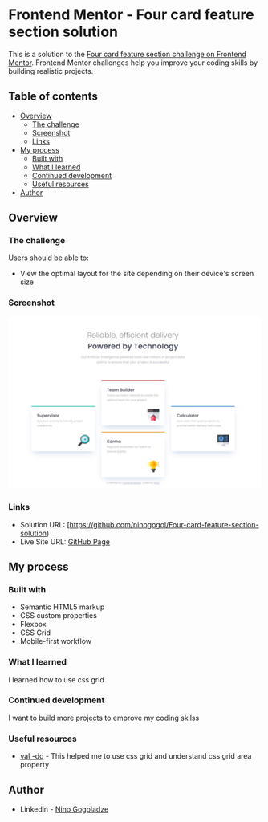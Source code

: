 # Frontend Mentor - Four card feature section solution

This is a solution to the [Four card feature section challenge on Frontend Mentor](https://www.frontendmentor.io/challenges/four-card-feature-section-weK1eFYK). Frontend Mentor challenges help you improve your coding skills by building realistic projects. 

## Table of contents

- [Overview](#overview)
  - [The challenge](#the-challenge)
  - [Screenshot](#screenshot)
  - [Links](#links)
- [My process](#my-process)
  - [Built with](#built-with)
  - [What I learned](#what-i-learned)
  - [Continued development](#continued-development)
  - [Useful resources](#useful-resources)
- [Author](#author)

## Overview

### The challenge

Users should be able to:

- View the optimal layout for the site depending on their device's screen size

### Screenshot

![](./screenshot.jpg)


### Links

- Solution URL: [https://github.com/ninogogol/Four-card-feature-section-solution)
- Live Site URL: [GitHub Page](https://ninogogol.github.io/Four-card-feature-section-solution/)

## My process

### Built with

- Semantic HTML5 markup
- CSS custom properties
- Flexbox
- CSS Grid
- Mobile-first workflow


### What I learned

I learned how to use css grid



### Continued development

I want to build more projects to emprove my coding skilss

### Useful resources

- [val -do](https://val-do.com/lessons/620b669639b5ddecb49f0765) - This helped me to use css grid and understand css grid area property


## Author

- Linkedin - [Nino Gogoladze](https://www.linkedin.com/in/nino-gogoladze-80a075227/)

